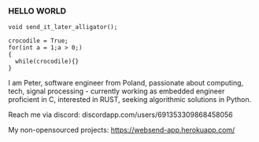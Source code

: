 ### HELLO WORLD

```
void send_it_later_alligator();

crocodile = True;
for(int a = 1;a > 0;)
{
  while(crocodile){}
}
```

I am Peter, software engineer from Poland, passionate about computing, tech, signal processing - currently working as embedded engineer proficient in C, interested in RUST, seeking algorithmic solutions in Python. 

Reach me via discord: discordapp.com/users/691353309868458056

My non-opensourced projects: 
https://websend-app.herokuapp.com/

<!--
**PeterWaIIace/PeterWaIIace** is a ✨ _special_ ✨ repository because its `README.md` (this file) appears on your GitHub profile.

Here are some ideas to get you started:

- 🔭 I’m currently working on ...
- 🌱 I’m currently learning ...
- 👯 I’m looking to collaborate on ...
- 🤔 I’m looking for help with ...
- 💬 Ask me about ...
- 📫 How to reach me: ...
- 😄 Pronouns: ...
- ⚡ Fun fact: ...
-->
